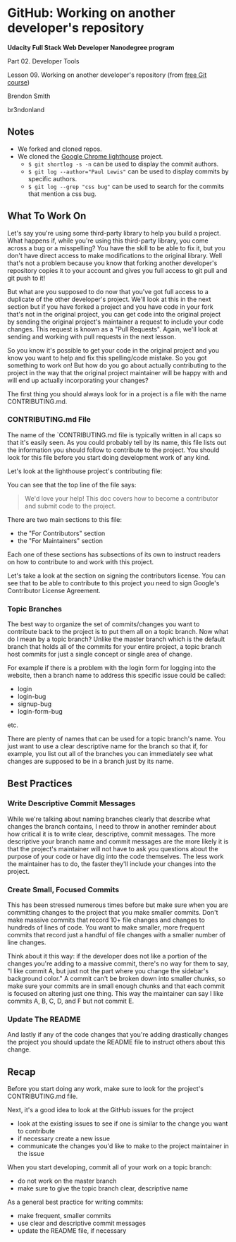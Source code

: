 # GitHub: Working on another developer's repository

**Udacity Full Stack Web Developer Nanodegree program**

Part 02. Developer Tools

Lesson 09. Working on another developer's repository (from [free Git course](https://www.udacity.com/course/version-control-with-git--ud123))

Brendon Smith

br3ndonland


## Notes

* We forked and cloned repos.
* We cloned the [Google Chrome lighthouse](https://github.com/GoogleChrome/lighthouse) project.
  - `$ git shortlog -s -n` can be used to display the commit authors.
  - `$ git log --author="Paul Lewis"` can be used to display commits by specific authors.
  - `$ git log --grep "css bug"` can be used to search for the commits that mention a css bug.


## What To Work On

Let's say you're using some third-party library to help you build a project. What happens if, while you're using this third-party library, you come across a bug or a misspelling? You have the skill to be able to fix it, but you don't have direct access to make modifications to the original library. Well that's not a problem because you know that forking another developer's repository copies it to your account and gives you full access to git pull and git push to it!

But what are you supposed to do now that you've got full access to a duplicate of the other developer's project. We'll look at this in the next section but if you have forked a project and you have code in your fork that's not in the original project, you can get code into the original project by sending the original project's maintainer a request to include your code changes. This request is known as a "Pull Requests". Again, we'll look at sending and working with pull requests in the next lesson.

So you know it's possible to get your code in the original project and you know you want to help and fix this spelling/code mistake. So you got something to work on! But how do you go about actually contributing to the project in the way that the original project maintainer will be happy with and will end up actually incorporating your changes?

The first thing you should always look for in a project is a file with the name CONTRIBUTING.md.


### CONTRIBUTING.md File

The name of the `CONTRIBUTING.md file is typically written in all caps so that it's easily seen. As you could probably tell by its name, this file lists out the information you should follow to contribute to the project. You should look for this file before you start doing development work of any kind.

Let's look at the lighthouse project's contributing file:

You can see that the top line of the file says:

  > We'd love your help! This doc covers how to become a contributor and submit code to the project.

There are two main sections to this file:

* the "For Contributors" section
* the "For Maintainers" section

Each one of these sections has subsections of its own to instruct readers on how to contribute to and work with this project.

Let's take a look at the section on signing the contributors license. You can see that to be able to contribute to this project you need to sign Google's Contributor License Agreement.


### Topic Branches

The best way to organize the set of commits/changes you want to contribute back to the project is to put them all on a topic branch. Now what do I mean by a topic branch? Unlike the master branch which is the default branch that holds all of the commits for your entire project, a topic branch host commits for just a single concept or single area of change.

For example if there is a problem with the login form for logging into the website, then a branch name to address this specific issue could be called:

* login
* login-bug
* signup-bug
* login-form-bug

etc.

There are plenty of names that can be used for a topic branch's name. You just want to use a clear descriptive name for the branch so that if, for example, you list out all of the branches you can immediately see what changes are supposed to be in a branch just by its name.


## Best Practices

### Write Descriptive Commit Messages

While we're talking about naming branches clearly that describe what changes the branch contains, I need to throw in another reminder about how critical it is to write clear, descriptive, commit messages. The more descriptive your branch name and commit messages are the more likely it is that the project's maintainer will not have to ask you questions about the purpose of your code or have dig into the code themselves. The less work the maintainer has to do, the faster they'll include your changes into the project.


### Create Small, Focused Commits

This has been stressed numerous times before but make sure when you are committing changes to the project that you make smaller commits. Don't make massive commits that record 10+ file changes and changes to hundreds of lines of code. You want to make smaller, more frequent commits that record just a handful of file changes with a smaller number of line changes.

Think about it this way: if the developer does not like a portion of the changes you're adding to a massive commit, there's no way for them to say, "I like commit A, but just not the part where you change the sidebar's background color." A commit can't be broken down into smaller chunks, so make sure your commits are in small enough chunks and that each commit is focused on altering just one thing. This way the maintainer can say I like commits A, B, C, D, and F but not commit E.


### Update The README

And lastly if any of the code changes that you're adding drastically changes the project you should update the README file to instruct others about this change.


## Recap

Before you start doing any work, make sure to look for the project's CONTRIBUTING.md file.

Next, it's a good idea to look at the GitHub issues for the project

* look at the existing issues to see if one is similar to the change you want to contribute
* if necessary create a new issue
* communicate the changes you'd like to make to the project maintainer in the issue

When you start developing, commit all of your work on a topic branch:

* do not work on the master branch
* make sure to give the topic branch clear, descriptive name

As a general best practice for writing commits:

* make frequent, smaller commits
* use clear and descriptive commit messages
* update the README file, if necessary

